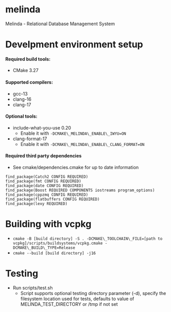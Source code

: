# melinda
Melinda - Relational Database Management System

# Develpment environment setup
#### Required build tools:
* CMake 3.27

#### Supported compilers:
* gcc-13
* clang-16
* clang-17

#### Optional tools:
* include-what-you-use 0.20
  * Enable it with `-DCMAKE\_MELINDA\_ENABLE\_IWYU=ON`
* clang-format-17
  * Enable it with `-DCMAKE\_MELINDA\_ENABLE\_CLANG_FORMAT=ON`

#### Required third party dependencies
* See cmake/dependencies.cmake for up to date information
```
find_package(Catch2 CONFIG REQUIRED)
find_package(fmt CONFIG REQUIRED)
find_package(date CONFIG REQUIRED)
find_package(Boost REQUIRED COMPONENTS iostreams program_options)
find_package(cppzmq CONFIG REQUIRED)
find_package(flatbuffers CONFIG REQUIRED)
find_package(lexy REQUIRED)
```

# Building with vcpkg
* `cmake -B [build directory] -S . -DCMAKE\_TOOLCHAIN\_FILE=[path to vcpkg]/scripts/buildsystems/vcpkg.cmake -DCMAKE\_BUILD\_TYPE=Release`
* `cmake --build [build directory] -j16`

# Testing
* Run scripts/test.sh
  * Script supports optional testing directory parameter (-d), specify the filesystem location used for tests, defaults to value of MELINDA\_TEST\_DIRECTORY or /tmp if not set
